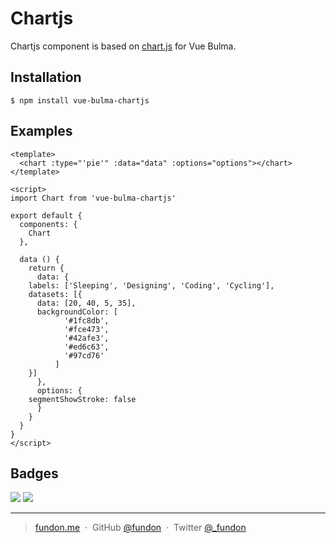 # Chartjs

Chartjs component is based on [chart.js](http://www.chartjs.org) for Vue Bulma.

## Installation

```
$ npm install vue-bulma-chartjs
```

## Examples

```vue
<template>
  <chart :type="'pie'" :data="data" :options="options"></chart>
</template>

<script>
import Chart from 'vue-bulma-chartjs'

export default {
  components: {
    Chart
  },

  data () {
    return {
      data: {
	labels: ['Sleeping', 'Designing', 'Coding', 'Cycling'],
	datasets: [{
	  data: [20, 40, 5, 35],
	  backgroundColor: [
            '#1fc8db',
            '#fce473',
            '#42afe3',
            '#ed6c63',
            '#97cd76'
          ]
	}]
      },
      options: {
	segmentShowStroke: false
      }
    }
  }
}
</script>
```

## Badges

![](https://img.shields.io/badge/license-MIT-blue.svg)
![](https://img.shields.io/badge/status-stable-green.svg)

---

> [fundon.me](https://fundon.me) &nbsp;&middot;&nbsp;
> GitHub [@fundon](https://github.com/fundon) &nbsp;&middot;&nbsp;
> Twitter [@_fundon](https://twitter.com/_fundon)

